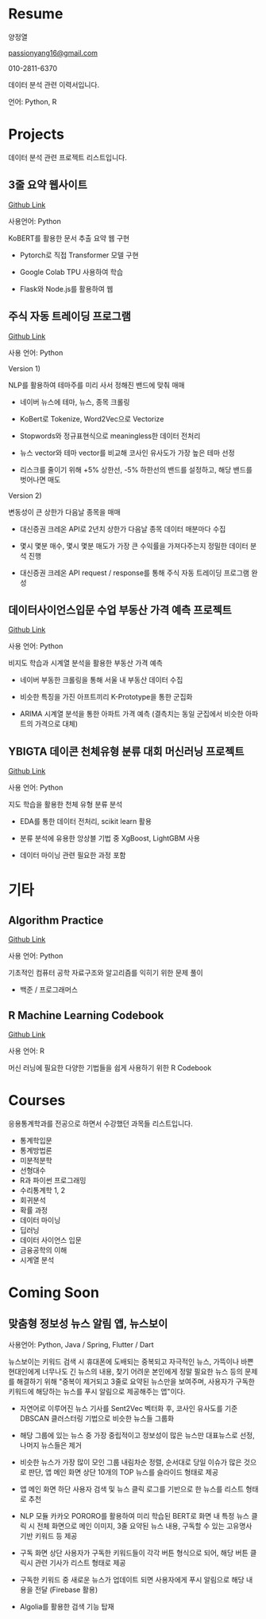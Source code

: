 Resume
================
양정열

<passionyang16@gmail.com>

010-2811-6370

데이터 분석 관련 이력서입니다.

언어: Python, R


# Projects

데이터 분석 관련 프로젝트 리스트입니다.

## 3줄 요약 웹사이트

[Github Link](https://github.com/passionyang16/3-lines-summary)

사용언어: Python

KoBERT를 활용한 문서 추출 요약 웹 구현

  - Pytorch로 직접 Transformer 모델 구현

  - Google Colab TPU 사용하여 학습

  - Flask와 Node.js를 활용하여 웹 


## 주식 자동 트레이딩 프로그램

[Github Link](https://github.com/passionyang16/stock_trading)

사용 언어: Python

Version 1)

NLP를 활용하여 테마주를 미리 사서 정해진 밴드에 맞춰 매매

  - 네이버 뉴스에 테마, 뉴스, 종목 크롤링

  - KoBert로 Tokenize, Word2Vec으로 Vectorize

  - Stopwords와 정규표현식으로 meaningless한 데이터 전처리

  - 뉴스 vector와 테마 vector를 비교해 코사인 유사도가 가장 높은 테마 선정

  - 리스크를 줄이기 위해 +5% 상한선, -5% 하한선의 밴드를 설정하고, 해당 밴드를 벗어나면 매도

Version 2)

변동성이 큰 상한가 다음날 종목을 매매

  - 대신증권 크레온 API로 2년치 상한가 다음날 종목 데이터 매분마다 수집

  - 몇시 몇분 매수, 몇시 몇분 매도가 가장 큰 수익률을 가져다주는지 정밀한 데이터 분석 진행

  - 대신증권 크레온 API request / response를 통해 주식 자동 트레이딩 프로그램 완성


## 데이터사이언스입문 수업 부동산 가격 예측 프로젝트

[Github Link](https://github.com/passionyang16/ProjectCasa)

사용 언어: Python

비지도 학습과 시계열 분석을 활용한 부동산 가격 예측

  - 네이버 부동한 크롤링을 통해 서울 내 부동산 데이터 수집

  - 비슷한 특징을 가진 아프트끼리 K-Prototype을 통한 군집화

  - ARIMA 시계열 분석을 통한 아파트 가격 예측 (결측치는 동일 군집에서 비슷한 아파트의 가격으로 대체)

## YBIGTA 데이콘 천체유형 분류 대회 머신러닝 프로젝트

[Github Link](https://github.com/passionyang16/ProjectCelestial)

사용 언어: Python

지도 학습을 활용한 천체 유형 분류 분석

  - EDA를 통한 데이터 전처리, scikit learn 활용

  - 분류 분석에 유용한 앙상블 기법 중 XgBoost, LightGBM 사용

  - 데이터 마이닝 관련 필요한 과정 포함



# 기타

## Algorithm Practice

[Github Link](https://github.com/passionyang16/algorithm)

사용 언어: Python

기초적인 컴퓨터 공학 자료구조와 알고리즘를 익히기 위한 문제 풀이

  - 백준 / 프로그래머스

## R Machine Learning Codebook

[Github Link](https://github.com/passionyang16/r_codebook)

사용 언어: R

머신 러닝에 필요한 다양한 기법들을 쉽게 사용하기 위한 R Codebook


# Courses

응용통계학과를 전공으로 하면서 수강했던 과목들 리스트입니다.

  - 통계학입문
  - 통계방법론
  - 미분적분학
  - 선형대수
  - R과 파이썬 프로그래밍
  - 수리통계학 1, 2
  - 회귀분석
  - 확률 과정
  - 데이터 마이닝
  - 딥러닝
  - 데이터 사이언스 입문
  - 금융공학의 이해
  - 시계열 분석


# Coming Soon

## 맞춤형 정보성 뉴스 알림 앱, 뉴스보이

사용언어: Python, Java / Spring, Flutter / Dart

뉴스보이는 키워드 검색 시 휴대폰에 도배되는 중복되고 자극적인 뉴스, 가뜩이나 바쁜 현대인에게 너무나도 긴 뉴스의 내용, 찾기 어려운 본인에게 정말 필요한 뉴스 등의 문제를 해결하기 위해 "중복이 제거되고 3줄로 요약된 뉴스만을 보여주며, 사용자가 구독한 키워드에 해당하는 뉴스를 푸시 알림으로 제공해주는 앱"이다.

  - 자연어로 이루어진 뉴스 기사를 Sent2Vec 벡터화 후, 코사인 유사도를 기준 DBSCAN 클러스터링 기법으로 비슷한 뉴스들 그룹화
  
  - 해당 그룹에 있는 뉴스 중 가장 중립적이고 정보성이 많은 뉴스만 대표뉴스로 선정, 나머지 뉴스들은 제거
  
  - 비슷한 뉴스가 가장 많이 모인 그룹 내림차순 정렬, 순서대로 당일 이슈가 많은 것으로 판단, 앱 메인 화면 상단 10개의 TOP 뉴스를 슬라이드 형태로 제공
  
  - 앱 메인 화면 하단 사용자 검색 및 뉴스 클릭 로그를 기반으로 한 뉴스를 리스트 형태로 추천
  
  - NLP 모듈 카카오 PORORO를 활용하여 미리 학습된 BERT로 화면 내 특정 뉴스 클릭 시 전체 화면으로 메인 이미지, 3줄 요약된 뉴스 내용, 구독할 수 있는 고유명사 기반 키워드 등 제공
  
  - 구독 화면 상단 사용자가 구독한 키워드들이 각각 버튼 형식으로 되어, 해당 버튼 클릭시 관련 기사가 리스트 형태로 제공
  
  - 구독한 키워드 중 새로운 뉴스가 업데이트 되면 사용자에게 푸시 알림으로 해당 내용을 전달 (Firebase 활용)
  
  - Algolia를 활용한 검색 기능 탑재
